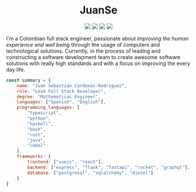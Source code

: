 <div align="center">

# JuanSe

[![](https://img.shields.io/badge/OS-Arch%20Linux-informational?style=for-the-badge&logo=linux&logoColor=F8F8F2&color=8BE9FD)](https://www.archlinux.org/)
![](https://img.shields.io/badge/Work-Full%20Stack%20Developer-informational?style=for-the-badge&logoColor=F8F8F2&color=F1FA8C&logo=gnometerminal)
[![](https://img.shields.io/badge/Work-LCH-informational?style=for-the-badge&logo=googlefit&logoColor=F8F8F2&color=FF5555)](https://lch.co)
[![](https://img.shields.io/badge/Desktop-Qtile-informational?style=for-the-badge&logo=python&logoColor=F8F8F2&color=50FA7B)](http://www.qtile.org/)

</div>

I'm a Colombian full stack engineer, passionate about *improving the human experience
and well being* through the usage of computers and technological solutions. Currently,
in the process of leading and constructing a software development team to create awesome
software solutions with really high standards and with a focus on improving the every
day life.

```javascript
const summary = {
    name: "Juan Sebastián Cárdenas-Rodríguez",
    role: "Lead Full Stack Developer",
    degree: "Mathematical Engineer",
    languages: ["Spanish", "English"],
    programming_languages: [
        "typescript",
        "python",
        "haskell",
        "bash",
        "rust",
        "java",
        "cobol"
    ],
    frameworks: {
        frontend: ["vuejs", "react"],
        backend: ["express", "flask", "fastapi", "rocket", "graphql"],
        database: ["postgresql", "sqlalchemy", "diesel"]
    }
}
```
